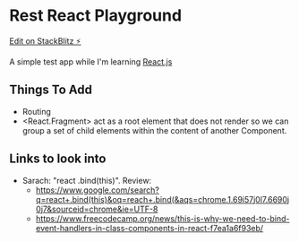 # Rest React Playground

[Edit on StackBlitz ⚡️](https://stackblitz.com/edit/test-react-playground)

A simple test app while I'm learning [React.js](https://reactjs.org/)


## Things To Add

* Routing
* <React.Fragment> act as a root element that does not render so we can group a set of child elements within the content of another Component.

## Links to look into

* Sarach: "react .bind(this)". Review:
  - https://www.google.com/search?q=react+.bind(this)&oq=reach+.bind(&aqs=chrome.1.69i57j0l7.6690j0j7&sourceid=chrome&ie=UTF-8
  - https://www.freecodecamp.org/news/this-is-why-we-need-to-bind-event-handlers-in-class-components-in-react-f7ea1a6f93eb/